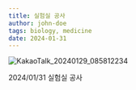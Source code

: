 ```yaml
---
title: 실험실 공사
author: john-doe
tags: biology, medicine
date: 2024-01-31
---
```

![KakaoTalk_20240129_085812234](https://github.com/NEXGEM/nexgem.github.io/assets/128671139/9d8ba197-6a1e-4eca-9074-5ac553c9e4e8)

2024/01/31 실험실 공사

